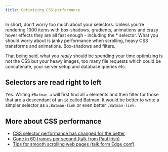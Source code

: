 ```yaml
---
title: Optimizing CSS performance
---
```


In short, don't worry too much about your selectors. Unless you're rendering 1000 items with box-shadows, gradients, animations and crazy hover effects they are all fast enough - including the * selector. What you should worry about is janky performance when scrolling, heavy CSS transforms and animations. Box-shadows and filters.

That being said, what you _really_ should be spending your time optimizing is not the CSS but your heavy images, too many file requests which could be concatenate, your server setup and database queries etc.

## Selectors are read right to left

Yes. Writing `#Batman a` will first find all `a` elements and then filter for those that are a descendant of an `id` called Batman. It would be better to write a simpler selector as `a.Batman-link` or even better `.Batman-link`.

## More about CSS performance

- [CSS selector performance has changed for the better](http://calendar.perfplanet.com/2011/css-selector-performance-has-changed-for-the-better/)
- [Gone in 60 frames per second (talk from Paul Irish)](http://dl.dropbox.com/u/70775642/talks/performance/jqueryto/slides/index.html#1)
- [Tips for smooth scrolling web pages (talk form Edge conf)](http://chrislord.net/index.php/2013/02/11/tips-for-smooth-scrolling-web-pages-edgeconf-follow-up)
